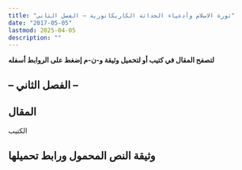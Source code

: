 ```yaml
---
title: "ثورة الاسلام وأدعياء الحداثة الكاريكاتورية – الفصل الثاني"
date: "2017-05-05"
lastmod: 2025-04-05
description: ""
---
```

**لتصفح المقال في كتيب أو لتحميل وثيقة و-ن-م إضغط على الروابط أسفله**

## **– الفصل الثاني –**

## المقال

الكتيب

## وثيقة النص المحمول ورابط تحميلها

###
